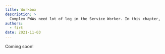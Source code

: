 ```yaml
---
title: Workbox
description: >
  Complex PWAs need lot of log in the Service Worker. In this chapter, you will learn how to use the Workbox library to enhance your PWA.
authors:
  - firt
date: 2021-11-03
---
```


Coming soon!
